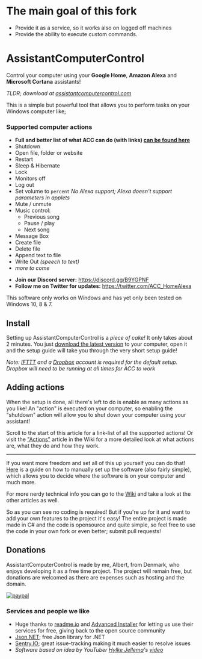 # The main goal of this fork
* Provide it as a service, so it works also on logged off machines
* Provide the ability to execute custom commands.

# AssistantComputerControl
Control your computer using your **Google Home**, **Amazon Alexa** and **Microsoft Cortana** assistants!

_TLDR; download at [assistantcomputercontrol.com](https://assistantcomputercontrol.com/)_

This is a simple but powerful tool that allows you to perform tasks on your Windows computer like;
### Supported computer actions
* **Full and better list of what ACC can do (with links) [can be found here](https://assistantcomputercontrol.com/#what-can-it-do)**
* Shutdown
* Open file, folder or website
* Restart
* Sleep & Hibernate
* Lock
* Monitors off
* Log out
* Set volume to `percent` _No Alexa support; Alexa doesn't support parameters in applets_
* Mute / unmute
* Music control:
  * Previous song
  * Pause / play
  * Next song
* Message Box
* Create file
* Delete file
* Append text to file
* Write Out _(speech to text)_
* _more to come_

- **Join our Discord server:** https://discord.gg/B9YGPNF
- **Follow me on Twitter for updates:** https://twitter.com/ACC_HomeAlexa

This software only works on Windows and has yet only been tested on Windows 10, 8 & 7.

## Install
Setting up AssistantComputerControl is a _piece of cake!_ It only takes about 2 minutes. You just [download the latest version](https://assistantcomputercontrol.com/) to your computer, open it and the setup guide will take you through the very short setup guide!

_Note: [IFTTT](https://ifttt.com/) and a [Dropbox](https://www.dropbox.com/) account is required for the default setup. Dropbox will need to be running at all times for ACC to work_

## Adding actions
When the setup is done, all there's left to do is enable as many actions as you like! An "action" is executed on your computer, so enabling the "shutdown" action will allow you to shut down your computer using your assistant!

Scroll to the start of this article for a link-list of all the supported actions!
Or visit the ["Actions"](https://acc.readme.io/docs/actions) article in the Wiki for a more detailed look at what actions are, what they do and how they work.

---

If you want more freedom and set all of this up yourself you can do that! [Here](hhttps://acc.readme.io/docs/application-advanced-settings-expert-setup) is a guide on how to manually set up the software (also fairly simple), which allows you to decide where the software is on your computer and much more.

For more nerdy technical info you can go to the [Wiki](https://acc.readme.io/docs/) and take a look at the other articles as well.

So as you can see no coding is required! But if you're up for it and want to add your own features to the project it's easy! The entire project is made made in C# and the code is opensource and quite simple, so feel free to use the code in your own fork or even better; submit pull requests!

## Donations
AssistantComputerControl is made by me, Albert, from Denmark, who enjoys developing it as a free time project. The project will remain free, but donations are welcomed as there are expenses such as hosting and the domain.

[![paypal](https://www.paypalobjects.com/en_US/i/btn/btn_donateCC_LG.gif)](https://www.paypal.me/albermn)

### Services and people we like
* Huge thanks to [readme.io](https://readme.io/) and [Advanced Installer](https://www.advancedinstaller.com/) for letting us use their services for free, giving back to the open source community
* [Json.NET](https://www.newtonsoft.com/json); free Json library for .NET
* [Sentry.IO](https://sentry.io/welcome/); great issue-tracking making it much easier to resolve issues
* _Software based on idea by YouTuber [Hylke Jellema](https://www.youtube.com/user/hylke101)'s [video](https://www.youtube.com/watch?v=gOt1IyEAIxA)_
